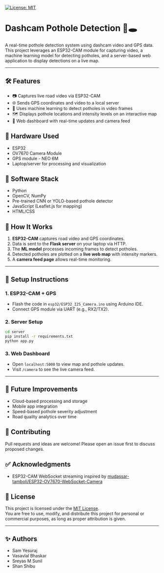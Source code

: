 [![License: MIT](https://img.shields.io/badge/License-MIT-yellow.svg)](https://opensource.org/licenses/MIT)
# Dashcam Pothole Detection 🚗🕳️

A real-time pothole detection system using dashcam video and GPS data. This project leverages an ESP32-CAM module for capturing video, a machine learning model for detecting potholes, and a server-based web application to display detections on a live map.

---

## 🛠️ Features

- 📷 Captures live road video via ESP32-CAM
- 🌐 Sends GPS coordinates and video to a local server
- 🧠 Uses machine learning to detect potholes in video frames
- 🗺️ Displays pothole locations and intensity levels on an interactive map
- 📱 Web dashboard with real-time updates and camera feed


## 📡 Hardware Used

- ESP32
- OV7670 Camera Module
- GPS module - NEO 6M
- Laptop/server for processing and visualization


## 🧠 Software Stack

- Python
- OpenCV, NumPy
- Pre-trained CNN or YOLO-based pothole detector
- JavaScript (Leaflet.js for mapping)
- HTML/CSS


## 🚀 How It Works

1. **ESP32-CAM** captures road video and GPS coordinates.
2. Data is sent to the **Flask server** on your laptop via HTTP.
3. The **ML model** processes incoming frames to detect potholes.
4. Detected potholes are plotted on a **live web map** with intensity markers.
5. A **camera feed page** allows real-time monitoring.

---

## 🧪 Setup Instructions

### 1. ESP32-CAM + GPS

- Flash the code in `esp32/ESP32_I2S_Camera.ino` using Arduino IDE.
- Connect GPS module via UART (e.g., RX2/TX2).

### 2. Server Setup

```bash
cd server
pip install -r requirements.txt
python app.py
```

### 3. Web Dashboard

- Open `localhost:5000` to view map and pothole updates.
- Visit `/camera` to see the live camera feed.

---

## 📌 Future Improvements

- Cloud-based processing and storage
- Mobile app integration
- Speed-based pothole severity adjustment
- Road quality analytics over time

## 🤝 Contributing

Pull requests and ideas are welcome! Please open an issue first to discuss proposed changes.

## ✅ Acknowledgments

- ESP32-CAM WebSocket streaming inspired by [mudassar-tamboli/ESP32-OV7670-WebSocket-Camera](https://github.com/mudassar-tamboli/ESP32-OV7670-WebSocket-Camera)

## 📄 License

This project is licensed under the [MIT License](https://opensource.org/licenses/MIT).  
You are free to use, modify, and distribute this project for personal or commercial purposes, as long as proper attribution is given.


---

## ✨ Authors

- Sam Yesuraj
- Vasavlal Bhaskar
- Sreyas M Sunil
- Shan Shibu
